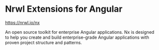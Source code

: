 
# Nrwl Extensions for Angular

https://nrwl.io/nx

An open source toolkit for enterprise Angular applications. 
Nx is designed to help you create and build enterprise-grade Angular applications with proven project structure and patterns.
